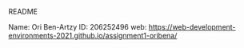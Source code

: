 README

Name: Ori Ben-Artzy
ID: 206252496
web: https://web-development-environments-2021.github.io/assignment1-oribena/
